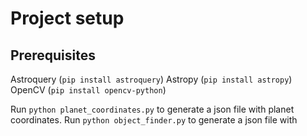 # Project setup
## Prerequisites
Astroquery (`pip install astroquery`)
Astropy (`pip install astropy`)
OpenCV (`pip install opencv-python`)

Run `python planet_coordinates.py` to generate a json file with planet coordinates.
Run `python object_finder.py` to generate a json file with 
